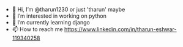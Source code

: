 - 👋 Hi, I’m @tharun1230 or just 'tharun' maybe
- 👀 I’m interested in working on python
- 🌱 I’m currently learning django
- 📫 How to reach me https://www.linkedin.com/in/tharun-eshwar-119340258

<!---
tharun1230/tharun1230 is a ✨ special ✨ repository because its `README.md` (this file) appears on your GitHub profile.
You can click the Preview link to take a look at your changes.
--->

